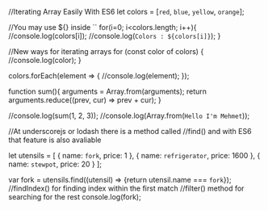 //Iterating Array Easily With ES6
let colors = [`red`, `blue`, `yellow`, `orange`];

//You may use ${} inside ``
for(i=0; i<colors.length; i++){
    //console.log(colors[i]);
    //console.log(`Colors : ${colors[i]}`);
}

//New ways for iterating arrays
for (const color of colors) {
    //console.log(color);
}

colors.forEach(element => {
    //console.log(element);
});

function sum(){
    arguments = Array.from(arguments);
    return arguments.reduce((prev, cur) => prev + cur);
}

//console.log(sum(1, 2, 3));
//console.log(Array.from(`Hello I'm Mehmet`));


//At underscorejs or lodash there is a method called
  //find() and with ES6 that feature is also avaliable

let utensils = [
    {
        name: `fork`,
        price: 1
    },
    {
        name: `refrigerator`,
        price: 1600
    },
    {
        name: `stewpot`,
        price: 20
    }
];

var fork = utensils.find((utensil) => {return utensil.name === `fork`});
//findIndex() for finding index within the first match
//filter() method for searching for the rest
console.log(fork);
